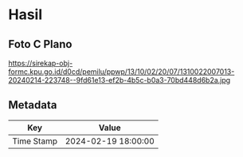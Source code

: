 # Hasil

## Foto C Plano

https://sirekap-obj-formc.kpu.go.id/d0cd/pemilu/ppwp/13/10/02/20/07/1310022007013-20240214-223748--9fd61e13-ef2b-4b5c-b0a3-70bd448d6b2a.jpg


## Metadata

| Key        | Value               |
| ---------- | ------------------- |
| Time Stamp | 2024-02-19 18:00:00 |



